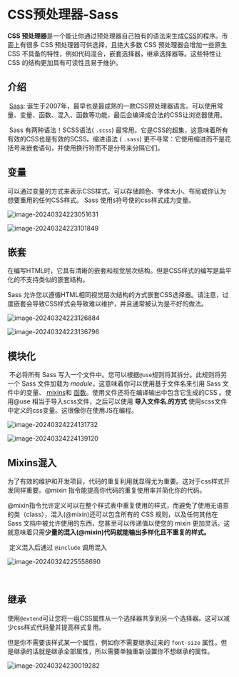 # CSS预处理器-Sass

**CSS 预处理器**是一个能让你通过预处理器自己独有的语法来生成[CSS](https://developer.mozilla.org/zh-CN/docs/Glossary/CSS)的程序。市面上有很多 CSS 预处理器可供选择，且绝大多数 CSS 预处理器会增加一些原生 CSS 不具备的特性，例如代码混合，嵌套选择器，继承选择器等。这些特性让 CSS 的结构更加具有可读性且易于维护。



## 介绍

​	[Sass](https://link.juejin.cn/?target=https%3A%2F%2Fsass-lang.com%2Fguide): 诞生于2007年，最早也是最成熟的一款CSS预处理器语言。可以使用常量、变量、函数、混入、函数等功能，最后会编译成合法的CSS让浏览器使用。

​	Sass 有两种语法！SCSS语法( `.scss`) 最常用。它是CSS的超集，这意味着所有有效的CSS也是有效的SCSS。缩进语法 ( `.sass`) 更不寻常：它使用缩进而不是花括号来嵌套语句，并使用换行符而不是分号来分隔它们。

## 变量

​		可以通过变量的方式来表示CSS样式。可以存储颜色、字体大小、布局或你认为想要重用的任何CSS样式。 Sass 使用`$`符号使的css样式成为变量。

![image-20240324223051631](/css预处理器1.png)

![image-20240324223101849](/css预处理器2.png)



## 嵌套

在编写HTML时，它具有清晰的嵌套和视觉层次结构。但是CSS样式的编写是扁平化的不支持类似的嵌套结构。

Sass 允许您以遵循HTML相同视觉层次结构的方式嵌套CSS选择器。请注意，过度嵌套会导致CSS样式会导致难以维护，并且通常被认为是不好的做法。 

![image-20240324223126884](/css预处理器3.png)

![image-20240324223136796](/css预处理器4.png)



## 模块化

​		不必将所有 Sass 写入一个文件中。您可以根据`@use`规则将其拆分。此规则将另一个 Sass 文件加载为 *module*，这意味着你可以使用基于文件名来引用 Sass 文件中的变量、 [mixins](https://sass-lang.com/guide/#mixins)和 [函数](https://sass-lang.com/documentation/at-rules/function)。使用文件还将在编译输出中包含它生成的CSS 。使用@use 相当于导入scss文件，之后可以使用  **导入文件名.的方式**  使用scss文件中定义的css变量。这很像你在使用JS在编程。

![image-20240324224131732](/css预处理器5.png)

![image-20240324224139120](/css预处理器6.png)



## Mixins混入

​		为了有效的维护和开发项目，代码的重复利用就显得尤为重要。这对于css样式开发同样重要。@mixin 指令能提高你代码的重复使用率并简化你的代码。

​		@mixin指令允许定义可以在整个样式表中重复使用的样式，而避免了使用无语意的类（class），混入(@mixin)还可以包含所有的 CSS 规则，以及任何其他在 Sass 文档中被允许使用的东西，您甚至可以传递值以使您的 mixin 更加灵活。这就意味着只需**少量的混入(@mixin)代码就能输出多样化且不重复的样式。**	

​		定义混入后通过 `@include` 调用混入

![image-20240324225558690](/css预处理器7.png)

​		

## 继承

​	使用`@extend`可让您将一组CSS属性从一个选择器共享到另一个选择器。这可以减少css样式代码量并提高样式复用。

但是你不需要该样式某一个属性，例如你不需要继承过来的 `font-size` 属性。但是继承的话就是继承全部属性，所以需要单独重新设置你不想继承的属性。

![image-20240324230019282](/css预处理器8.png)



